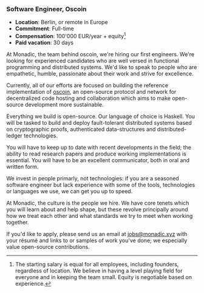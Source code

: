 ### Software Engineer, Oscoin

* **Location**: Berlin, or remote in Europe
* **Commitment**: Full-time
* **Compensation**: 100'000 EUR/year + equity[^1]
* **Paid vacation**: 30 days

At Monadic, the team behind oscoin, we're hiring our first engineers. We're
looking for experienced candidates who are well versed in functional
programming and distributed systems. We'd like to speak to people who are
empathetic, humble, passionate about their work and strive for excellence.

Currently, all of our efforts are focused on building the reference
implementation of [oscoin](http://oscoin.io), an open-source protocol and
network for decentralized code hosting and collaboration which aims to make
open-source development more sustainable.

Everything we build is open-source. Our language of choice is Haskell. You will
be tasked to build and deploy fault-tolerant distributed systems based on
cryptographic proofs, authenticated data-structures and distributed-ledger
technologies.

You will have to keep up to date with recent developments in the field; the
ability to read research papers and produce working implementations is
essential. You will have to be an excellent communicator, both in oral and
written form.

We invest in people primarly, not technologies: if you are a seasoned software
engineer but lack experience with some of the tools, technologies or languages
we use, we can get you up to speed.

At Monadic, the culture is the people we hire. We have core tenets which you
will learn about and help shape, but these revolve principally around how we
treat each other and what standards we try to meet when working together.

If you'd like to apply, please send us an email at <jobs@monadic.xyz> with
your résumé and links to or samples of work you've done; we especially value
open-source contributions.

[^1]: The starting salary is equal for all employees, including founders,
  regardless of location. We believe in having a level playing field for
  everyone and in keeping the team small. Equity is negotiable based on
  experience.
